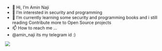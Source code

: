 - 👋 Hi, I’m Amin Naji
- 👀 I’m interested in security and programming
- 🌱 I’m currently learning some security and programming books and i still reading 
            Contribute more to Open Source projects
- 📫 How to reach me ...
- @amin_naji its my telegram id :)

<a href="https://github.com/amin-najii">
<img align="center" src="https://github-readme-stats.vercel.app/api/top-langs/?username=amin-najii" />
</a>
